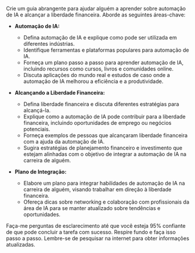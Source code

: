  
Crie um guia abrangente para ajudar alguém a aprender sobre automação de IA e alcançar a liberdade financeira. Aborde as seguintes áreas-chave:

- **Automação de IA:**
  - Defina automação de IA e explique como pode ser utilizada em diferentes indústrias.
  - Identifique ferramentas e plataformas populares para automação de IA.
  - Forneça um plano passo a passo para aprender automação de IA, incluindo recursos como cursos, livros e comunidades online.
  - Discuta aplicações do mundo real e estudos de caso onde a automação de IA melhorou a eficiência e a produtividade.

- **Alcançando a Liberdade Financeira:**
  - Defina liberdade financeira e discuta diferentes estratégias para alcançá-la.
  - Explique como a automação de IA pode contribuir para a liberdade financeira, incluindo oportunidades de emprego ou negócios potenciais.
  - Forneça exemplos de pessoas que alcançaram liberdade financeira com a ajuda da automação de IA.
  - Sugira estratégias de planejamento financeiro e investimento que estejam alinhadas com o objetivo de integrar a automação de IA na carreira de alguém.

- **Plano de Integração:**
  - Elabore um plano para integrar habilidades de automação de IA na carreira de alguém, visando trabalhar em direção à liberdade financeira.
  - Ofereça dicas sobre networking e colaboração com profissionais da área de IA para se manter atualizado sobre tendências e oportunidades.

Faça-me perguntas de esclarecimento até que você esteja 95% confiante de que pode concluir a tarefa com sucesso. Respire fundo e faça isso passo a passo. Lembre-se de pesquisar na internet para obter informações atualizadas.
```